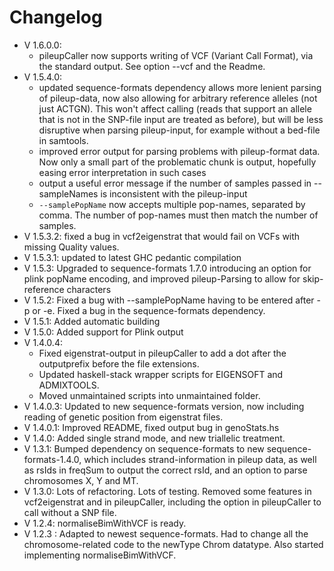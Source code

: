 # Changelog

- V 1.6.0.0: 
    - pileupCaller now supports writing of VCF (Variant Call Format), via the standard output. See option --vcf and the Readme.
- V 1.5.4.0:
   - updated sequence-formats dependency allows more lenient parsing of pileup-data, now also allowing for arbitrary reference alleles (not just ACTGN). This won't affect calling (reads that support an allele that is not in the SNP-file input are treated as before), but will be less disruptive when parsing pileup-input, for example without a bed-file in samtools.
   - improved error output for parsing problems with pileup-format data. Now only a small part of the problematic chunk is output, hopefully easing error interpretation in such cases
   - output a useful error message if the number of samples passed in --sampleNames is inconsistent with the pileup-input
   - `--samplePopName` now accepts multiple pop-names, separated by comma. The number of pop-names must then match the number of samples.
- V 1.5.3.2: fixed a bug in vcf2eigenstrat that would fail on VCFs with missing Quality values.
- V 1.5.3.1: updated to latest GHC pedantic compilation
- V 1.5.3: Upgraded to sequence-formats 1.7.0 introducing an option for plink popName encoding, and improved pileup-Parsing to allow for skip-reference characters
- V 1.5.2: Fixed a bug with --samplePopName having to be entered after -p or -e. Fixed a bug in the sequence-formats dependency.
- V 1.5.1: Added automatic building
- V 1.5.0: Added support for Plink output
- V 1.4.0.4:
    * Fixed eigenstrat-output in pileupCaller to add a dot after the outputprefix before the file extensions.
    * Updated haskell-stack wrapper scripts for EIGENSOFT and ADMIXTOOLS.
    * Moved unmaintained scripts into unmaintained folder.
- V 1.4.0.3: Updated to new sequence-formats version, now including reading of genetic position from eigenstrat files.
- V 1.4.0.1: Improved README, fixed output bug in genoStats.hs
- V 1.4.0: Added single strand mode, and new triallelic treatment.
- V 1.3.1: Bumped dependency on sequence-formats to new sequence-formats-1.4.0, which includes strand-information in pileup data, as well as rsIds in freqSum to output the correct rsId, and an option to parse chromosomes X, Y and MT.
- V 1.3.0: Lots of refactoring. Lots of testing. Removed some features in vcf2eigenstrat and in pileupCaller, including the option in pileupCaller to call without a SNP file.
- V 1.2.4: normaliseBimWithVCF is ready.
- V 1.2.3 : Adapted to newest sequence-formats. Had to change all the chromosome-related code to the newType Chrom datatype. Also started implementing normaliseBimWithVCF.

